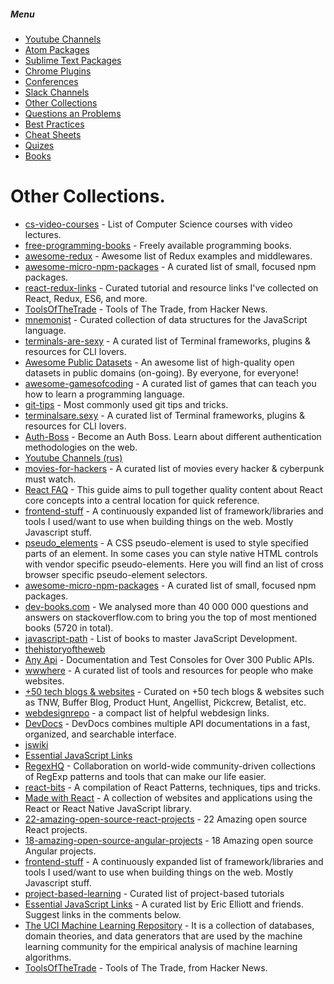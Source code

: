 ##### Menu
* [Youtube Channels](https://github.com/Deeech/it-collection/blob/master/YoutubeChannels.md)
* [Atom Packages](https://github.com/Deeech/it-collection/blob/master/AtomPackages.md)
* [Sublime Text Packages](https://github.com/Deeech/it-collection/blob/master/SublimePackages.md)
* [Chrome Plugins](https://github.com/Deeech/it-collection/blob/master/ChromePlugins.md)
* [Conferences](https://github.com/Deeech/it-collection/blob/master/Conferences.md)
* [Slack Channels](https://github.com/Deeech/it-collection/blob/master/SlackChannels.md)
* [Other Collections](https://github.com/Deeech/it-collection/blob/master/OtherCollections.md)
* [Questions an Problems](https://github.com/Deeech/it-collection/blob/master/QuestsAndProblms.md)
* [Best Practices](https://github.com/Deeech/it-collection/blob/master/BestPractices.md)
* [Cheat Sheets](https://github.com/Deeech/it-collection/blob/master/CheatSheets.md)
* [Quizes](https://github.com/Deeech/it-collection/blob/master/Quizes.md)
* [Books](https://github.com/Deeech/it-collection/blob/master/Books.md)


# Other Collections.
* [cs-video-courses](https://github.com/Developer-Y/cs-video-courses) - List of Computer Science courses with video lectures.
* [free-programming-books](https://github.com/vhf/free-programming-books) - Freely available programming books.
* [awesome-redux](https://github.com/xgrommx/awesome-redux) - Awesome list of Redux examples and middlewares.
* [awesome-micro-npm-packages](https://github.com/parro-it/awesome-micro-npm-packages) - A curated list of small, focused npm packages.
* [react-redux-links](https://github.com/markerikson/react-redux-links) - Curated tutorial and resource links I've collected on React, Redux, ES6, and more.
* [ToolsOfTheTrade](https://github.com/cjbarber/ToolsOfTheTrade) - Tools of The Trade, from Hacker News.
* [mnemonist](https://github.com/Yomguithereal/mnemonist) - Curated collection of data structures for the JavaScript language.
* [terminals-are-sexy](https://github.com/Jabher/terminals-are-sexy) - A curated list of Terminal frameworks, plugins & resources for CLI lovers.
* [Awesome Public Datasets](https://github.com/caesar0301/awesome-public-datasets) - An awesome list of high-quality open datasets in public domains (on-going). By everyone, for everyone!
* [awesome-gamesofcoding](https://github.com/michelpereira/awesome-gamesofcoding) - A curated list of games that can teach you how to learn a programming language.
* [git-tips](https://github.com/git-tips/tips) - Most commonly used git tips and tricks.
* [terminalsare.sexy](http://terminalsare.sexy/) - A curated list of Terminal frameworks, plugins & resources for CLI lovers.
* [Auth-Boss](https://github.com/teesloane/Auth-Boss) - Become an Auth Boss. Learn about different authentication methodologies on the web.
* [Youtube Channels (rus)](https://proglib.io/p/frontend-youtube-channels/)
* [movies-for-hackers](https://github.com/k4m4/movies-for-hackers) - A curated list of movies every hacker & cyberpunk must watch.
* [React FAQ](https://reactfaq.site/) - This guide aims to pull together quality content about React core concepts into a central location for quick reference.
* [frontend-stuff](https://github.com/moklick/frontend-stuff) - A continuously expanded list of framework/libraries and tools I used/want to use when building things on the web. Mostly Javascript stuff.
* [pseudo_elements](https://gist.github.com/webtobesocial/aefd6e25064c08e0cc9a) - A CSS pseudo-element is used to style specified parts of an element. In some cases you can style native HTML controls with vendor specific pseudo-elements. Here you will find an list of cross browser specific pseudo-element selectors.
* [awesome-micro-npm-packages](https://github.com/parro-it/awesome-micro-npm-packages) - A curated list of small, focused npm packages.
* [dev-books.com](http://www.dev-books.com/) - We analysed more than 40 000 000 questions and answers on stackoverflow.com to bring you the top of most mentioned books (5720 in total).
* [javascript-path](https://github.com/javascript-society/javascript-path) - List of books to master JavaScript Development.
* [thehistoryoftheweb](http://thehistoryoftheweb.com/)
* [Any Api](https://any-api.com/) - Documentation and Test Consoles for Over 300 Public APIs.
* [wwwhere](http://wwwhere.io/) - A curated list of tools and resources for people who make websites.
* [+50 tech blogs & websites](https://medium.com/swlh/300-awesome-free-things-e07b3cd5fd5b#.8vp6jyyu2/) - Curated on +50 tech blogs & websites such as TNW, Buffer Blog, Product Hunt, Angellist, Pickcrew, Betalist, etc.
* [webdesignrepo](http://webdesignrepo.com/) - a compact list of helpful webdesign links.
* [DevDocs](http://devdocs.io/) - DevDocs combines multiple API documentations in a fast, organized, and searchable interface.
* [jswiki](http://jswiki.org/)
* [Essential JavaScript Links](https://gist.github.com/ericelliott/d576f72441fc1b27dace)
* [RegexHQ](https://github.com/regexhq) - Collaboration on world-wide community-driven collections of RegExp patterns and tools that can make our life easier.
* [react-bits](https://github.com/vasanthk/react-bits) - A compilation of React Patterns, techniques, tips and tricks.
* [Made with React](http://madewithreact.com/) - A collection of websites and applications using the React or React Native JavaScript library.
* [22-amazing-open-source-react-projects](https://medium.mybridge.co/22-amazing-open-source-react-projects-cb8230ec719f) - 22 Amazing open source React projects.
* [18-amazing-open-source-angular-projects](https://medium.mybridge.co/18-amazing-open-source-angular-projects-dd9e81d921ee) - 18 Amazing open source Angular projects.
* [frontend-stuff](https://github.com/moklick/frontend-stuff) - A continuously expanded list of framework/libraries and tools I used/want to use when building things on the web. Mostly Javascript stuff.
* [project-based-learning](https://github.com/tuvttran/project-based-learning) - Curated list of project-based tutorials
* [Essential JavaScript Links](https://gist.github.com/tonymtz/3c11d75fa7ba7e682355) - A curated list by Eric Elliott and friends. Suggest links in the comments below.
* [The UCI Machine Learning Repository](http://archive.ics.uci.edu/ml/) - It is a collection of databases, domain theories, and data generators that are used by the machine learning community for the empirical analysis of machine learning algorithms.
* [ToolsOfTheTrade](https://github.com/cjbarber/ToolsOfTheTrade) - Tools of The Trade, from Hacker News.
